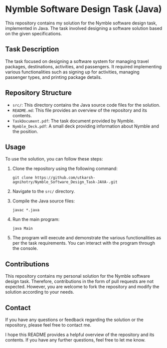 
# Nymble Software Design Task (Java)

This repository contains my solution for the Nymble software design task, implemented in Java. The task involved designing a software solution based on the given specifications.

## Task Description

The task focused on designing a software system for managing travel packages, destinations, activities, and passengers. It required implementing various functionalities such as signing up for activities, managing passenger types, and printing package details.

## Repository Structure

- `src/`: This directory contains the Java source code files for the solution.
- `README.md`: This file provides an overview of the repository and its contents.
- `TaskDocument.pdf`: The task document provided by Nymble.
- `Nymble_Deck.pdf`: A small deck providing information about Nymble and the position.

## Usage

To use the solution, you can follow these steps:

1. Clone the repository using the following command:

   ```
   git clone https://github.com/utkarsh-agnihotry/Nymble_Software_Design_Task-JAVA-.git
   ```

2. Navigate to the `src/` directory.

3. Compile the Java source files:

   ```
   javac *.java
   ```

4. Run the main program:

   ```
   java Main
   ```

5. The program will execute and demonstrate the various functionalities as per the task requirements. You can interact with the program through the console.

## Contributions

This repository contains my personal solution for the Nymble software design task. Therefore, contributions in the form of pull requests are not expected. However, you are welcome to fork the repository and modify the solution according to your needs.

## Contact

If you have any questions or feedback regarding the solution or the repository, please feel free to contact me.



I hope this README provides a helpful overview of the repository and its contents. If you have any further questions, feel free to let me know.
